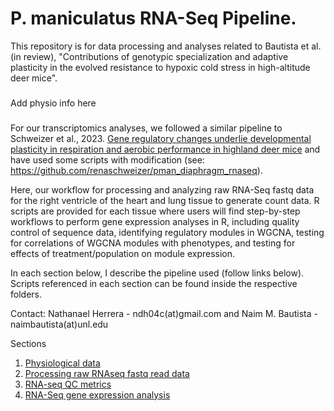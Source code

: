 # P. maniculatus RNA-Seq Pipeline. 

This repository is for data processing and analyses related to Bautista et al. (in review), "Contributions of genotypic specialization and adaptive plasticity in the evolved resistance to hypoxic cold stress in high-altitude deer mice".

###
Add physio info here
###

For our transcriptomics analyses, we followed a similar pipeline to Schweizer et al., 2023. [Gene regulatory changes underlie developmental plasticity in respiration and aerobic performance in highland deer mice](https://pubmed.ncbi.nlm.nih.gov/37073620/) and have used some scripts with modification (see: https://github.com/renaschweizer/pman_diaphragm_rnaseq). 

Here, our workflow for processing and analyzing raw RNA-Seq fastq data for the right ventricle of the heart and lung tissue to generate count data. R scripts are provided for each tissue where users will find step-by-step workflows to perform gene expression analyses in R, including quality control of sequence data, identifying regulatory modules in WGCNA, testing for correlations of WGCNA modules with phenotypes, and testing for effects of treatment/population on module expression.

In each section below, I describe the pipeline used (follow links below). Scripts referenced in each section can be found inside the respective folders.

Contact: Nathanael Herrera - ndh04c(at)gmail.com and Naim M. Bautista - naimbautista(at)unl.edu

Sections
1. [Physiological data]()
2. [Processing raw RNAseq fastq read data](https://github.com/NathanaeldHerrera/P.maniculatus-transcriptomics/blob/main/raw_read_processing_mapping_featureCounts.md)
3. [RNA-seq QC metrics](https://github.com/NathanaeldHerrera/Pman_rnaseq/blob/main/pman_rnaseq_QC/pman_rnaseq_QC.md)
4. [RNA-Seq gene expression analysis](https://github.com/NathanaeldHerrera/P.maniculatus-transcriptomics/blob/main/RNA-Seq_gene_expression_analysis/RNA-Seq_gene_expression_analysis.md)

